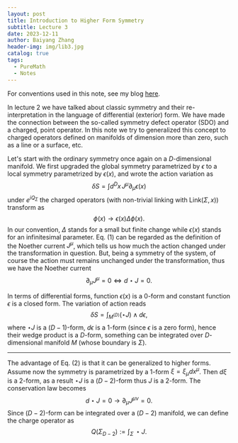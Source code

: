```yaml
---
layout: post
title: Introduction to Higher Form Symmetry
subtitle: Lecture 3
date: 2023-12-11
author: Baiyang Zhang
header-img: img/lib3.jpg
catalog: true
tags:
  - PureMath
  - Notes
---
```


For conventions used in this note, see my blog [here](https://www.mathlimbo.net/blog/2022/Conventions-and-Formula/). 

In lecture 2 we have talked about classic symmetry and their re-interpretation in the language of differential (exterior) form. We have made the connection between the so-called symmetry defect operator (SDO) and a charged, point operator. In this note we try to generalized this concept to charged operators defined on manifolds of dimension more than zero, such as a line or a surface, etc. 

Let's start with the ordinary symmetry once again on a $D$-dimensional manifold. We first upgraded the global symmetry parametrized by $\epsilon$ to a local symmetry parametrized by $\epsilon(x)$, and wrote the action variation as 
$$
\delta S = \int d^{D}x \, J^{\mu}\partial_ {\mu}\epsilon(x)
\tag{1}
$$
under $e^{ iQ_ {\Sigma} }$ the charged operators (with non-trivial linking with $\text{Link}(\Sigma,x)$) transform as 
$$
\phi(x) \to \epsilon(x) \Delta \phi(x).
$$
In our convention, $\Delta$ stands for a small but finite change while $\epsilon(x)$ stands for an infinitesimal parameter. Eq. (1) can be regarded as the definition of the Noether current $J^{\mu}$, which tells us how much the action changed under the transformation in question. But, being a symmetry of the system, of course the action must remains unchanged under the transformation, thus we have the Noether current 
$$
\partial_ {\mu}J^{\mu} = 0 \Longleftrightarrow d\star J=0.
$$

In terms of differential forms, function $\epsilon(x)$ is a $0$-form and constant function $\epsilon$ is a closed form. The variation of action reads
$$
\delta S = \int_ {M^{(D)}} (\star J)\wedge d\epsilon,
\tag{2}
$$
where $\star J$ is a $(D-1)$-form, $d \epsilon$ is a $1$-form (since $\epsilon$ is a zero form), hence their wedge product is a $D$-form, something can be integrated over $D$-dimensional manifold $M$ (whose boundary is $\Sigma$). 

- - -

The advantage of Eq. (2) is that it can be generalized to higher forms. Assume now the symmetry is parametrized by a $1$-form $\xi = \xi_ {\mu}dx^{\mu}$. Then $d \xi$ is a 2-form, as a result $\star J$ is a $(D-2)$-form thus $J$ is a $2$-form. The conservation law becomes
$$
d \star J = 0 \to \partial_ {\mu} J^{\mu \nu}=0.
$$
Since $(D-2)$-form can be integrated over a $(D-2)$ manifold, we can define the charge operator as 
$$
Q(\Sigma_ {D-2}):= \int_ {\Sigma} \,  \star J.
$$

